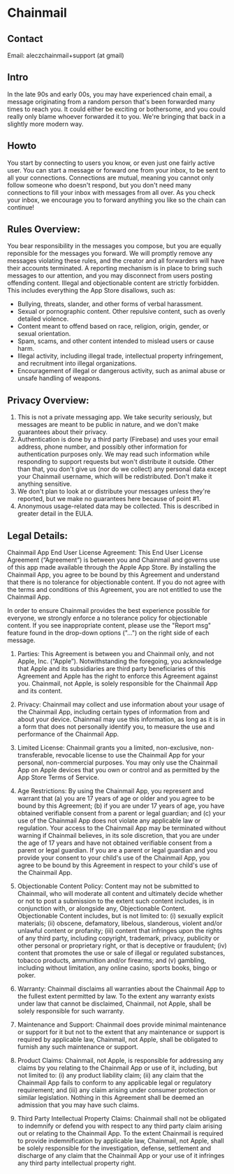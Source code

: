 # Chainmail

## Contact
Email: aleczchainmail+support (at gmail)

## Intro
In the late 90s and early 00s, you may have experienced chain email, a message originating from a random person that's been forwarded many times to reach you. It could either be exciting or bothersome, and you could really only blame whoever forwarded it to you. We're bringing that back in a slightly more modern way.

## Howto
You start by connecting to users you know, or even just one fairly active user. You can start a message or forward one from your inbox, to be sent to all your connections. Connections are mutual, meaning you cannot only follow someone who doesn't respond, but you don't need many connections to fill your inbox with messages from all over. As you check your inbox, we encourage you to forward anything you like so the chain can continue!

## Rules Overview:
You bear responsibility in the messages you compose, but you are equally reponsible for the messages you forward. We will promptly remove any messages violating these rules, and the creator and all forwarders will have their accounts terminated. A reporting mechanism is in place to bring such messages to our attention, and you may disconnect from users posting offending content.
Illegal and objectionable content are strictly forbidden. This includes everything the App Store disallows, such as:
- Bullying, threats, slander, and other forms of verbal harassment.
- Sexual or pornographic content. Other repulsive content, such as overly detailed violence.
- Content meant to offend based on race, religion, origin, gender, or sexual orientation.
- Spam, scams, and other content intended to mislead users or cause harm.
- Illegal activity, including illegal trade, intellectual property infringement, and recruitment into illegal organizations.
- Encouragement of illegal or dangerous activity, such as animal abuse or unsafe handling of weapons.

## Privacy Overview:
1. This is not a private messaging app. We take security seriously, but messages are meant to be public in nature, and we don't make guarantees about their privacy.
2. Authentication is done by a third party (Firebase) and uses your email address, phone number, and possibly other information for authentication purposes only. We may read such information while responding to support requests but won't distribute it outside. Other than that, you don't give us (nor do we collect) any personal data except your Chainmail username, which will be redistributed. Don't make it anything sensitive.
3. We don't plan to look at or distribute your messages unless they're reported, but we make no guarantees here because of point #1.
4. Anonymous usage-related data may be collected. This is described in greater detail in the EULA.

## Legal Details:
Chainmail App End User License Agreement:
This End User License Agreement (“Agreement”) is between you and Chainmail and governs use of this app made available through the Apple App Store. By installing the Chainmail App, you agree to be bound by this Agreement and understand that there is no tolerance for objectionable content. If you do not agree with the terms and conditions of this Agreement, you are not entitled to use the Chainmail App.

In order to ensure Chainmail provides the best experience possible for everyone, we strongly enforce a no tolerance policy for objectionable content. If you see inappropriate content, please use the "Report msg" feature found in the drop-down options ("...") on the right side of each message.

1. Parties: This Agreement is between you and Chainmail only, and not Apple, Inc. (“Apple”). Notwithstanding the foregoing, you acknowledge that Apple and its subsidiaries are third party beneficiaries of this Agreement and Apple has the right to enforce this Agreement against you. Chainmail, not Apple, is solely responsible for the Chainmail App and its content.

2. Privacy: Chainmail may collect and use information about your usage of the Chainmail App, including certain types of information from and about your device. Chainmail may use this information, as long as it is in a form that does not personally identify you, to measure the use and performance of the Chainmail App.

3. Limited License: Chainmail grants you a limited, non-exclusive, non-transferable, revocable license to use the Chainmail App for your personal, non-commercial purposes. You may only use the Chainmail App on Apple devices that you own or control and as permitted by the App Store Terms of Service.

4. Age Restrictions: By using the Chainmail App, you represent and warrant that (a) you are 17 years of age or older and you agree to be bound by this Agreement; (b) if you are under 17 years of age, you have obtained verifiable consent from a parent or legal guardian; and (c) your use of the Chainmail App does not violate any applicable law or regulation. Your access to the Chainmail App may be terminated without warning if Chainmail believes, in its sole discretion, that you are under the age of 17 years and have not obtained verifiable consent from a parent or legal guardian. If you are a parent or legal guardian and you provide your consent to your child's use of the Chainmail App, you agree to be bound by this Agreement in respect to your child's use of the Chainmail App.

5. Objectionable Content Policy: Content may not be submitted to Chainmail, who will moderate all content and ultimately decide whether or not to post a submission to the extent such content includes, is in conjunction with, or alongside any, Objectionable Content. Objectionable Content includes, but is not limited to: (i) sexually explicit materials; (ii) obscene, defamatory, libelous, slanderous, violent and/or unlawful content or profanity; (iii) content that infringes upon the rights of any third party, including copyright, trademark, privacy, publicity or other personal or proprietary right, or that is deceptive or fraudulent; (iv) content that promotes the use or sale of illegal or regulated substances, tobacco products, ammunition and/or firearms; and (v) gambling, including without limitation, any online casino, sports books, bingo or poker.

6. Warranty: Chainmail disclaims all warranties about the Chainmail App to the fullest extent permitted by law. To the extent any warranty exists under law that cannot be disclaimed, Chainmail, not Apple, shall be solely responsible for such warranty.

7. Maintenance and Support: Chainmail does provide minimal maintenance or support for it but not to the extent that any maintenance or support is required by applicable law, Chainmail, not Apple, shall be obligated to furnish any such maintenance or support.

8. Product Claims: Chainmail, not Apple, is responsible for addressing any claims by you relating to the Chainmail App or use of it, including, but not limited to: (i) any product liability claim; (ii) any claim that the Chainmail App fails to conform to any applicable legal or regulatory requirement; and (iii) any claim arising under consumer protection or similar legislation. Nothing in this Agreement shall be deemed an admission that you may have such claims.

9. Third Party Intellectual Property Claims: Chainmail shall not be obligated to indemnify or defend you with respect to any third party claim arising out or relating to the Chainmail App. To the extent Chainmail is required to provide indemnification by applicable law, Chainmail, not Apple, shall be solely responsible for the investigation, defense, settlement and discharge of any claim that the Chainmail App or your use of it infringes any third party intellectual property right.
